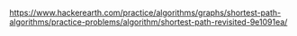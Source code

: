 https://www.hackerearth.com/practice/algorithms/graphs/shortest-path-algorithms/practice-problems/algorithm/shortest-path-revisited-9e1091ea/
